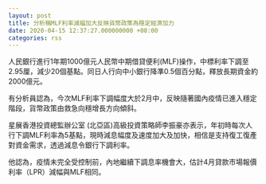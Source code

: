 ```yaml
---
layout: post
title: 分析稱MLF利率減幅加大反映貨幣政策為穩定經濟加力
date: 2020-04-15 12:37:27.000000000 +08:00
categories: rss
---
```


人民銀行進行1年期1000億元人民幣中期借貸便利(MLF)操作，中標利率下調至2.95厘，減少20個基點。同日人行向中小銀行降準0.5個百分點，釋放長期資金約2000億元。

有分析員認為，今次MLF利率下調幅度大於2月中，反映隨著國內疫情已進入穩定階段，貨幣政策由救急向穩增長方向傾斜。

星展香港投資總監辦公室 (北亞區)高級投資策略師李振豪亦表示，年初時每次人行下調MLF利率為5基點，現時減息幅度及速度加大及加快，相信是支持復工復產對資金需求，透過減息令銀行下調利率。

他認為，疫情未完全受控制前，內地繼續下調息率機會大，估計4月貸款市場報價利率（LPR）減幅與MLF相同。
